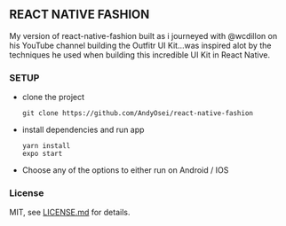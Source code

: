 ## REACT NATIVE FASHION

My version of react-native-fashion built as i journeyed with @wcdillon on his YouTube channel building the Outfitr UI Kit...was inspired alot by the techniques he used when building this incredible UI Kit in React Native.

### SETUP

- clone the project
    ```
    git clone https://github.com/AndyOsei/react-native-fashion
    ```
- install dependencies and run app
    ```
    yarn install
    expo start
    ```
- Choose any of the options to either run on Android / IOS

### License

MIT, see [LICENSE.md](https://https://github.com/AndyOsei/react-native-fashion/blob/master/LICENSE.md) for details.